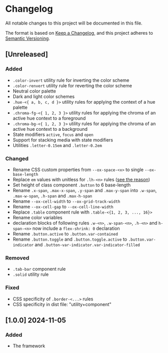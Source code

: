 # Changelog

All notable changes to this project will be documented in this file.

The format is based on [Keep a Changelog](https://keepachangelog.com/en/1.1.0/),
and this project adheres to [Semantic Versioning](https://semver.org/spec/v2.0.0.html).

## [Unreleased]

### Added

- `.color-invert` utility rule for inverting the color scheme
- `.color-renvert` utility rule for reverting the color scheme
- Neutral color palette
- Dark and light color schemes
- `.hue-<{ a, b, c, d }>` utility rules for applying the context of a hue palette
- `.chroma-fg-<{ 1, 2, 3 }>` utility rules for applying the chroma of an active hue context to a foreground
- `.chroma-bg-<{ 1, 2, 3 }>` utility rules for applying the chroma of an active hue context to a background
- State modifiers `active`, `focus` and `open`
- Support for stacking media with state modifiers
- Utilities `.letter-0.15em` and `.letter-0.2em`

### Changed

- Rename CSS custom properties from `--ox-space-<x>` to single `--ox-base-length`
- Replace `em` values with unitless for `.lh-<n>` rules ([see the reason](https://developer.mozilla.org/en-US/docs/Web/CSS/line-height#prefer_unitless_numbers_for_line-height_values))
- Set height of class component `.button` to 6 base-length
- Rename `.x-span`, `.max-x-span`, `.y-span` and `.max-y-span` into `.w-span`, `.max-w-span`, `.h-span` and `.max-h-span`
- Rename `--ox-cell-width` to `--ox-grid-track-width`
- Rename `--ox-cell-gap` to `--ox-cell-line-width`
- Replace `.table` component rule with `.table-<{1, 2, 3, ..., 16}>`
- Rename color variables
- declaration blocks of following rules `.w-<n>`, `.w-span-<n>`, `.h-<n>` and `h-span-<n>` now include a `flex-shrink: 0` declaration
- Rename `.button.active` to `.button.var-contained`
- Rename `.button.toggle` and `.button.toggle.active` to `.button.var-indicator` and `.button-var-indicator.var-indicator-filled`

### Removed

- `.tab-bar` component rule
- `.solid` utility rule

### Fixed

- CSS specificity of `.border-<...>` rules
- CSS specificity in dist file: "utility+component"

## [1.0.0] 2024-11-05

### Added

- The framework
